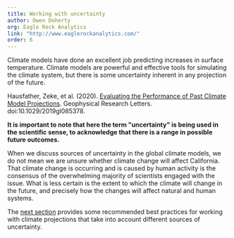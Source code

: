 ```yaml
---
title: Working with uncertainty
author: Owen Doherty
org: Eagle Rock Analytics
link: "http://www.eaglerockanalytics.com/"
order: 6
---
```


Climate models have done an excellent job predicting increases in surface temperature. Climate models are powerful and effective tools for simulating the climate system, but there is some uncertainty inherent in any projection of the future.

<p class="reference">
Hausfather, Zeke, et al. (2020). <a href="https://agupubs.onlinelibrary.wiley.com/doi/abs/10.1029/2019GL085378" target="_blank">Evaluating the Performance of Past Climate Model Projections</a>. Geophysical Research Letters. doi:10.1029/2019gl085378.
</p>

**It is important to note that here the term "uncertainty" is being used in the scientific sense, to acknowledge that there is a range in possible future outcomes.**

When we discuss sources of uncertainty in the global climate models, we do not mean we are unsure whether climate change will affect California. That climate change is occurring and is caused by human activity is the consensus of the overwhelming majority of scientists engaged with the issue. What is less certain is the extent to which the climate will change in the future, and precisely how the changes will affect natural and human systems.

The [next section](/help/getting-started/7-how-to-use-climate-projections/) provides some recommended best practices for working with climate projections that take into account different sources of uncertainty.
